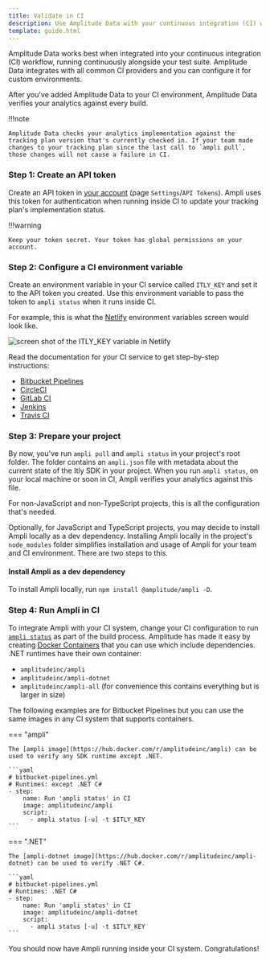 ```yaml
---
title: Validate in CI
description: Use Amplitude Data with your continuous integration (CI) workflow. 
template: guide.html
---
```


Amplitude Data works best when integrated into your continuous integration (CI) workflow, running continuously alongside your test suite. Amplitude Data integrates with all common CI providers and you can configure it for custom environments.

After you've added Amplitude Data to your CI environment, Amplitude Data verifies your analytics against every build.

!!!note

    Amplitude Data checks your analytics implementation against the tracking plan version that's currently checked in. If your team made changes to your tracking plan since the last call to `ampli pull`, those changes will not cause a failure in CI.

### Step 1: Create an API token

Create an API token in [your account](https://data.amplitude.com/) (page `Settings`/`API Tokens`). Ampli uses this token for authentication when running inside CI to update your tracking plan's implementation status.

!!!warning

    Keep your token secret. Your token has global permissions on your account.

### Step 2: Configure a CI environment variable

Create an environment variable in your CI service called `ITLY_KEY` and set it to the API token you created. Use this environment variable to pass the token to `ampli status` when it runs inside CI.

For example, this is what the [Netlify](https://docs.netlify.com/configure-builds/environment-variables/) environment variables screen would look like.

![screen shot of the ITLY_KEY variable in Netlify](../../assets/images/data-netlify-environment-variables.png)

Read the documentation for your CI service to get step-by-step instructions:

- [Bitbucket Pipelines](https://confluence.atlassian.com/bitbucket/variables-in-pipelines-794502608.html)
- [CircleCI](https://circleci.com/docs/2.0/env-vars/)
- [GitLab CI](https://docs.gitlab.com/ee/ci/variables/)
- [Jenkins](https://jenkins.io/doc/pipeline/tour/environment/#credentials-in-the-environment)
- [Travis CI](https://docs.travis-ci.com/user/environment-variables/)

### Step 3: Prepare your project

By now, you've run `ampli pull` and `ampli status` in your project's root folder. The folder contains an `ampli.json` file with metadata about the current state of the Itly SDK in your project. When you run `ampli status`, on your local machine or soon in CI, Ampli verifies your analytics against this file.

For non-JavaScript and non-TypeScript projects, this is all the configuration that's needed.

Optionally, for JavaScript and TypeScript projects, you may decide to install Ampli locally as a dev dependency. Installing Ampli locally in the project's `node_modules` folder simplifies installation and usage of Ampli for your team and CI environment. There are two steps to this.

#### Install Ampli as a dev dependency

To install Ampli locally, run `npm install @amplitude/ampli -D`.

### Step 4: Run Ampli in CI

To integrate Ampli with your CI system, change your CI configuration to run [`ampli status`](cli.md#ampli-status) as part of the build process. Amplitude has made it easy by creating [Docker Containers](https://hub.docker.com/u/amplitudeinc) that you can use which include dependencies. .NET runtimes have their own container:

- `amplitudeinc/ampli`
- `amplitudeinc/ampli-dotnet`
- `amplitudeinc/ampli-all` (for convenience this contains everything but is larger in size)

The following examples are for Bitbucket Pipelines but you can use the same images in any CI system that supports containers.

=== "ampli"

    The [ampli image](https://hub.docker.com/r/amplitudeinc/ampli) can be used to verify any SDK runtime except .NET.

    ```yaml
    # bitbucket-pipelines.yml
    # Runtimes: except .NET C#
    - step:
        name: Run 'ampli status' in CI
        image: amplitudeinc/ampli
        script:
          - ampli status [-u] -t $ITLY_KEY
    ```

=== ".NET"

    The [ampli-dotnet image](https://hub.docker.com/r/amplitudeinc/ampli-dotnet) can be used to verify .NET C#.

    ```yaml
    # bitbucket-pipelines.yml
    # Runtimes: .NET C#
    - step:
        name: Run 'ampli status' in CI
        image: amplitudeinc/ampli-dotnet
        script:
          - ampli status [-u] -t $ITLY_KEY
    ```

You should now have Ampli running inside your CI system. Congratulations!

